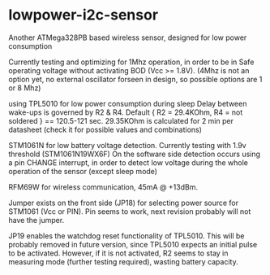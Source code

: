 # lowpower-i2c-sensor
Another ATMega328PB based wireless sensor, designed for low power consumption

Currently testing and optimizing for 1Mhz operation, in order to be in Safe operating voltage without activating BOD (Vcc >= 1.8V). (4Mhz is not an option yet, no external oscillator forseen in design, so possible options are 1 or 8 Mhz)

using TPL5010 for low power consumption during sleep
Delay between wake-ups is governed by R2 & R4. Default { R2 = 29.4KOhm, R4 = not soldered } == 120.5-121 sec. 29.35KOhm is calculated for 2 min per datasheet (check it for possible values and combinations)

STM1061N for low battery voltage detection. 
Currently testing with 1.9v threshold (STM1061N19WX6F)
On the software side detection occurs using a pin CHANGE interrupt, in order to detect low voltage during the whole operation of the sensor (except sleep mode)

RFM69W for wireless communication, 45mA @ +13dBm. 

Jumper exists on the front side (JP18) for selecting power source for STM1061 (Vcc or PIN). Pin seems to work, next revision probably will not have the jumper.

JP19 enables the watchdog reset functionality of TPL5010. This will be probably removed in future version, since TPL5010 expects an initial pulse to be activated. However, if it is not activated, R2 seems to stay in measuring mode (further testing required), wasting battery capacity.

